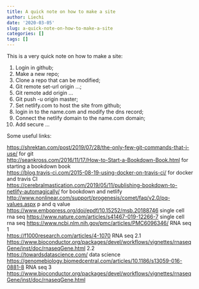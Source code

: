 ```yaml
---
title: A quick note on how to make a site
author: Liechi
date: '2020-03-05'
slug: a-quick-note-on-how-to-make-a-site
categories: []
tags: []
---
```

This is a very quick note on how to make a site:
  
1. Login in github;  
2. Make a new repo;  
3. Clone a repo that can be modified;  
4. Git remote set-url origin ...;  
5. Git remote add origin ...  
6. Git push -u origin master;  
7. Set netlify.com to host the site from github;  
8. login in to the name.com and modify the dns record;  
9. Connect the netlify domain to the name.com domain;  
10. Add secure ...  

Some useful links:

https://shrektan.com/post/2019/07/28/the-only-few-git-commands-that-i-use/ for git  
http://seankross.com/2016/11/17/How-to-Start-a-Bookdown-Book.html for starting a bookdown book   
https://blog.travis-ci.com/2015-08-19-using-docker-on-travis-ci/ for docker and travis CI   
https://cerebralmastication.com/2019/05/11/publishing-bookdown-to-netlify-automagically/ for bookdown and netlify   
http://www.nonlinear.com/support/progenesis/comet/faq/v2.0/pq-values.aspx p and q value  
https://www.embopress.org/doi/epdf/10.15252/msb.20188746 single cell rna seq 
https://www.nature.com/articles/s41467-019-12266-7 single cell rna seq 
https://www.ncbi.nlm.nih.gov/pmc/articles/PMC6096346/ RNA seq 1  
https://f1000research.com/articles/4-1070 RNA seq 2.1  
https://www.bioconductor.org/packages/devel/workflows/vignettes/rnaseqGene/inst/doc/rnaseqGene.html 2.2    
https://towardsdatascience.com/ data science
https://genomebiology.biomedcentral.com/articles/10.1186/s13059-016-0881-8 RNA seq 3   
https://www.bioconductor.org/packages/devel/workflows/vignettes/rnaseqGene/inst/doc/rnaseqGene.html






